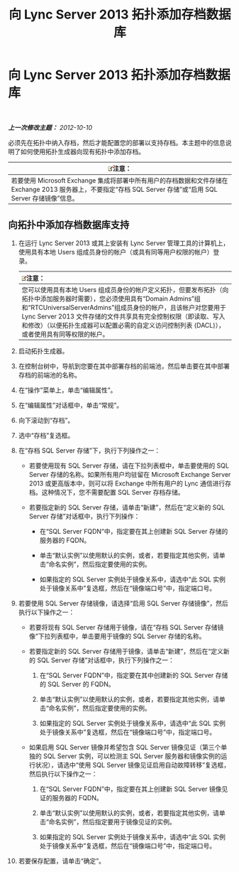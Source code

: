 ﻿---
title: 向 Lync Server 2013 拓扑添加存档数据库
TOCTitle: 向 Lync Server 2013 拓扑添加存档数据库
ms:assetid: 089ab32f-1167-4bb8-a283-fdc6c9613072
ms:mtpsurl: https://technet.microsoft.com/zh-cn/library/JJ204654(v=OCS.15)
ms:contentKeyID: 49311922
ms.date: 05/19/2016
mtps_version: v=OCS.15
ms.translationtype: HT
---

# 向 Lync Server 2013 拓扑添加存档数据库

 

_**上一次修改主题：** 2012-10-10_

必须先在拓扑中纳入存档，然后才能配置您的部署以支持存档。本主题中的信息说明了如何使用拓扑生成器向现有拓扑中添加存档。

<table>
<thead>
<tr class="header">
<th><img src="images/Dn783119.note(OCS.15).gif" title="note" alt="note" />注意：</th>
</tr>
</thead>
<tbody>
<tr class="odd">
<td>若要使用 Microsoft Exchange 集成将部署中所有用户的存档数据和文件存储在 Exchange 2013 服务器上，不要指定“存档 SQL Server 存储”或“启用 SQL Server 存储镜像”信息。</td>
</tr>
</tbody>
</table>


## 向拓扑中添加存档数据库支持

1.  在运行 Lync Server 2013 或其上安装有 Lync Server 管理工具的计算机上，使用具有本地 Users 组成员身份的帐户（或具有同等用户权限的帐户）登录。
    
    <table>
    <thead>
    <tr class="header">
    <th><img src="images/Dn783119.note(OCS.15).gif" title="note" alt="note" />注意：</th>
    </tr>
    </thead>
    <tbody>
    <tr class="odd">
    <td>您可以使用具有本地 Users 组成员身份的帐户定义拓扑，但要发布拓扑（向拓扑中添加服务器时需要），您必须使用具有“Domain Admins”组和“RTCUniversalServerAdmins”组成员身份的帐户，且该帐户对您要用于 Lync Server 2013 文件存储的文件共享具有完全控制权限（即读取、写入和修改）（以便拓扑生成器可以配置必需的自定义访问控制列表 (DACL)），或者使用具有同等权限的帐户。</td>
    </tr>
    </tbody>
    </table>


2.  启动拓扑生成器。

3.  在控制台树中，导航到您要在其中部署存档的前端池，然后单击要在其中部署存档的前端池的名称。

4.  在“操作”菜单上，单击“编辑属性”。

5.  在“编辑属性”对话框中，单击“常规”。

6.  向下滚动到“存档”。

7.  选中“存档”复选框。

8.  在“存档 SQL Server 存储”下，执行下列操作之一：
    
      - 若要使用现有 SQL Server 存储，请在下拉列表框中，单击要使用的 SQL Server 存储的名称。如果所有用户均驻留在 Microsoft Exchange Server 2013 或更高版本中，则可以将 Exchange 中所有用户的 Lync 通信进行存档。这种情况下，您不需要配置 SQL Server 存档存储。
    
      - 若要指定新的 SQL Server 存储，请单击“新建”，然后在“定义新的 SQL Server 存储”对话框中，执行下列操作：
        
          - 在“SQL Server FQDN”中，指定要在其上创建新 SQL Server 存储的服务器的 FQDN。
        
          - 单击“默认实例”以使用默认的实例，或者，若要指定其他实例，请单击“命名实例”，然后指定要使用的实例。
        
          - 如果指定的 SQL Server 实例处于镜像关系中，请选中“此 SQL 实例处于镜像关系中”复选框，然后在“镜像端口号”中，指定端口号。

9.  若要使用 SQL Server 存储镜像，请选择“启用 SQL Server 存储镜像”，然后执行以下操作之一：
    
      - 若要将现有 SQL Server 存储用于镜像，请在“存档 SQL Server 存储镜像”下拉列表框中，单击要用于镜像的 SQL Server 存储的名称。
    
      - 若要指定新的 SQL Server 存储用于镜像，请单击“新建”，然后在“定义新的 SQL Server 存储”对话框中，执行下列操作之一：
        
        1.  在“SQL Server FQDN”中，指定要在其中创建新的 SQL Server 存储的 SQL Server 的 FQDN。
        
        2.  单击“默认实例”以使用默认的实例，或者，若要指定其他实例，请单击“命名实例”，然后指定要使用的实例。
        
        3.  如果指定的 SQL Server 实例处于镜像关系中，请选中“此 SQL 实例处于镜像关系中”复选框，然后在“镜像端口号”中，指定端口号。
    
      - 如果启用 SQL Server 镜像并希望包含 SQL Server 镜像见证（第三个单独的 SQL Server 实例，可以检测主 SQL Server 服务器和镜像实例的运行状况），请选中“使用 SQL Server 镜像见证启用自动故障转移”复选框，然后执行以下操作之一：
        
        1.  在“SQL Server FQDN”中，指定要在其上创建新 SQL Server 镜像见证的服务器的 FQDN。
        
        2.  单击“默认实例”以使用默认的实例，或者，若要指定其他实例，请单击“命名实例”，然后指定要用于镜像见证的实例。
        
        3.  如果指定的 SQL Server 实例处于镜像关系中，请选中“此 SQL 实例处于镜像关系中”复选框，然后在“镜像端口号”中，指定端口号。

10. 若要保存配置，请单击“确定”。

